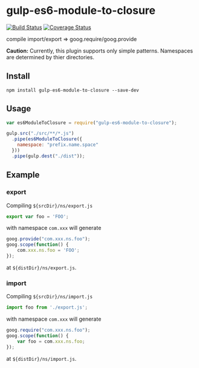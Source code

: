 gulp-es6-module-to-closure
==========================

[![Build Status](https://travis-ci.org/jinjor/gulp-es6-module-to-closure.svg?branch=master)](https://travis-ci.org/jinjor/gulp-es6-module-to-closure)
[![Coverage Status](https://coveralls.io/repos/jinjor/gulp-es6-module-to-closure/badge.png?branch=master)](https://coveralls.io/r/jinjor/gulp-es6-module-to-closure?branch=master)


compile import/export => goog.require/goog.provide

__Caution:__ Currently, this plugin supports only simple patterns.
Namespaces are determined by thier directories.


## Install

```shell
npm install gulp-es6-module-to-closure --save-dev
```


## Usage

```javascript
var es6ModuleToClosure = require("gulp-es6-module-to-closure");

gulp.src("./src/**/*.js")
  .pipe(es6ModuleToClosure({
    namespace: "prefix.name.space"
  }))
  .pipe(gulp.dest("./dist"));
```


## Example

### export

Compiling `${srcDir}/ns/export.js`
```javascript
export var foo = 'FOO';
```
with namespace `com.xxx` will generate
```javascript
goog.provide("com.xxx.ns.foo");
goog.scope(function() {
    com.xxx.ns.foo = 'FOO';
});
```
at `${distDir}/ns/export.js`.


### import

Compiling `${srcDir}/ns/import.js`
```javascript
import foo from './export.js';
```
with namespace `com.xxx` will generate
```javascript
goog.require("com.xxx.ns.foo");
goog.scope(function() {
    var foo = com.xxx.ns.foo;
});
```
at `${distDir}/ns/import.js`.
